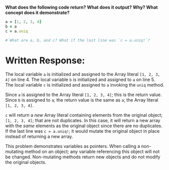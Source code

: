 **What does the following code return? What does it output? Why? What concept does it demonstrate?**

```ruby
a = [1, 2, 3, 4]
b = a
c = a.uniq

# What are a, b, and c? What if the last line was `c = a.uniq!`?
```
# Written Response:

The local variable `a` is initialized and assigned to the Array literal `[1, 2, 3, 4]` on line 4. The local variable `b` is initialized and assigned to `a` on line 5. The local variable `c` is initialized and assigned to `a` invoking the `uniq` method.

Since `a` is assigned to the Array literal `[1, 2, 3, 4]`; this is the return value.
Since `b` is assigned to `a`; the return value is the same as `a`; the Array literal `[1, 2, 3, 4]`.

`c` will return a *new* Array literal containing elements from the original object; `[1, 2, 3, 4]`; that are not duplicates. In this case, it will return a new array with the *same* elements as the original object since there are no duplicates. If the last line was `c = a.uniq!`; it would mutate the original object in place instead of returning a new array.

This problem demonstrates variables as pointers. When calling a non-mutating method on an object; any variable referencing this object will not be changed. Non-mutating methods return new objects and do not modify the original objects.
